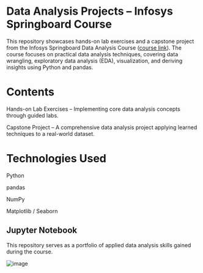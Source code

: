 # Data Analysis Projects – Infosys Springboard Course
This repository showcases hands-on lab exercises and a capstone project from the Infosys Springboard Data Analysis Course ([course link](https://infyspringboard.onwingspan.com/web/en/app/toc/lex_auth_01424935121484185673/overview)). The course focuses on practical data analysis techniques, covering data wrangling, exploratory data analysis (EDA), visualization, and deriving insights using Python and pandas.

# Contents
Hands-on Lab Exercises – Implementing core data analysis concepts through guided labs.

Capstone Project – A comprehensive data analysis project applying learned techniques to a real-world dataset.

# Technologies Used
Python

pandas

NumPy

Matplotlib / Seaborn

Jupyter Notebook
---
This repository serves as a portfolio of applied data analysis skills gained during the course.

![image](https://github.com/user-attachments/assets/5ca3093c-3cbf-464c-857f-9f509827b9aa)

